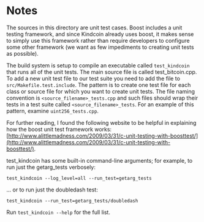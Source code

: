# Notes
The sources in this directory are unit test cases.  Boost includes a
unit testing framework, and since Kindcoin already uses boost, it makes
sense to simply use this framework rather than require developers to
configure some other framework (we want as few impediments to creating
unit tests as possible).

The build system is setup to compile an executable called `test_kindcoin`
that runs all of the unit tests.  The main source file is called
test_bitcoin.cpp. To add a new unit test file to our test suite you need 
to add the file to `src/Makefile.test.include`. The pattern is to create 
one test file for each class or source file for which you want to create 
unit tests.  The file naming convention is `<source_filename>_tests.cpp` 
and such files should wrap their tests in a test suite 
called `<source_filename>_tests`. For an example of this pattern, 
examine `uint256_tests.cpp`.

For further reading, I found the following website to be helpful in
explaining how the boost unit test framework works:
[http://www.alittlemadness.com/2009/03/31/c-unit-testing-with-boosttest/](http://www.alittlemadness.com/2009/03/31/c-unit-testing-with-boosttest/).

test_kindcoin has some built-in command-line arguments; for
example, to run just the getarg_tests verbosely:

    test_kindcoin --log_level=all --run_test=getarg_tests

... or to run just the doubledash test:

    test_kindcoin --run_test=getarg_tests/doubledash

Run `test_kindcoin --help` for the full list.

